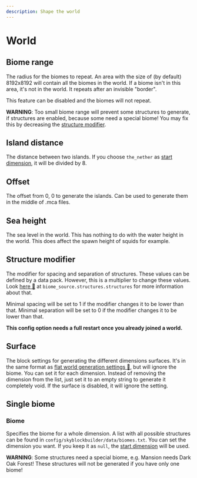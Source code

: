 ```yaml
---
description: Shape the world
---
```


# World
## Biome range
The radius for the biomes to repeat. An area with the size of (by default) 8192x8192 will contain all the biomes in the
world. If a biome isn't in this area, it's not in the world. It repeats after an invisible "border".

This feature can be disabled and the biomes will not repeat.

**WARNING**: Too small biome range will prevent some structures to generate, if structures are enabled, because some need
a special biome! You may fix this by decreasing the [structure modifier](#structure-modifier).

## Island distance
The distance between two islands. If you choose `the_nether` as [start dimension](spawn.md#dimension), it will be 
divided by 8.

## Offset
The offset from 0, 0 to generate the islands. Can be used to generate them in the middle of .mca files.

## Sea height
The sea level in the world. This has nothing to do with the water height in the world. This does affect the spawn height
of squids for example.

## Structure modifier
The modifier for spacing and separation of structures. These values can be defined by a data pack. However, this is a
multiplier to change these values. Look [here 🔗](https://minecraft.fandom.com/wiki/Custom#Generator_types) at 
`biome_source.structures.structures` for more information about that.

Minimal spacing will be set to 1 if the modifier changes it to be lower than that.
Minimal separation will be set to 0 if the modifier changes it to be lower than that.

**This config option needs a full restart once you already joined a world.**

## Surface
The block settings for generating the different dimensions surfaces. It's in the same format as 
[flat world generation settings 🔗](https://minecraft.fandom.com/wiki/Superflat#Preset_code_format), but will ignore
the biome. You can set it for each dimension. Instead of removing the dimension from the list, just set it to an empty
string to generate it completely void. If the surface is disabled, it will ignore the setting.

## Single biome
### Biome
Specifies the biome for a whole dimension. A list with all possible structures can be found in
`config/skyblockbuilder/data/biomes.txt`. You can set the dimension you want. If you keep it as `null`, the
[start dimension](spawn.md#dimension) will be used.

**WARNING**: Some structures need a special biome, e.g. Mansion needs Dark Oak Forest! These structures will not be 
generated if you have only one biome!
